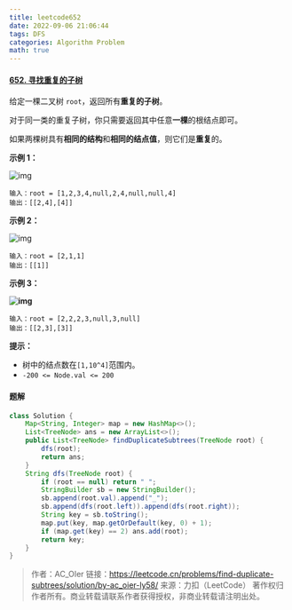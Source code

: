 ```yaml
---
title: leetcode652
date: 2022-09-06 21:06:44
tags: DFS
categories: Algorithm Problem
math: true
---
```


#### [652. 寻找重复的子树](https://leetcode.cn/problems/find-duplicate-subtrees/)

给定一棵二叉树 `root`，返回所有**重复的子树**。

对于同一类的重复子树，你只需要返回其中任意**一棵**的根结点即可。

如果两棵树具有**相同的结构**和**相同的结点值**，则它们是**重复**的。

 

**示例 1：**

![img](https://assets.leetcode.com/uploads/2020/08/16/e1.jpg)

```
输入：root = [1,2,3,4,null,2,4,null,null,4]
输出：[[2,4],[4]]
```

**示例 2：**

![img](https://assets.leetcode.com/uploads/2020/08/16/e2.jpg)

```
输入：root = [2,1,1]
输出：[[1]]
```

**示例 3：**

**![img](https://assets.leetcode.com/uploads/2020/08/16/e33.jpg)**

```
输入：root = [2,2,2,3,null,3,null]
输出：[[2,3],[3]]
```

 

**提示：**

- 树中的结点数在`[1,10^4]`范围内。
- `-200 <= Node.val <= 200`

#### 题解

```java
class Solution {
    Map<String, Integer> map = new HashMap<>();
    List<TreeNode> ans = new ArrayList<>();
    public List<TreeNode> findDuplicateSubtrees(TreeNode root) {
        dfs(root);
        return ans;
    }
    String dfs(TreeNode root) {
        if (root == null) return " ";
        StringBuilder sb = new StringBuilder();
        sb.append(root.val).append("_");
        sb.append(dfs(root.left)).append(dfs(root.right));
        String key = sb.toString();
        map.put(key, map.getOrDefault(key, 0) + 1);
        if (map.get(key) == 2) ans.add(root);
        return key;
    }
}
```



> 作者：AC_OIer
> 链接：https://leetcode.cn/problems/find-duplicate-subtrees/solution/by-ac_oier-ly58/
> 来源：力扣（LeetCode）
> 著作权归作者所有。商业转载请联系作者获得授权，非商业转载请注明出处。